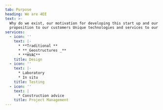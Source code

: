 ```yaml
---
tab: Purpose
heading: We are 4EE
text: >-
  Why do we exist, our motivation for developing this start up and our value
  proposition to our customers Unique technologies and services to our customers
services:
  - icon: ''
    text: |-
      * **Traditional **
      * **_Geostructures _**
      * **HVAC**
    title: Design
  - icon: ''
    text: |-
      * Laboratory
      * In situ
    title: Testing
  - icon: ''
    text: |
      * Construction advice
    title: Project Management
---
```


